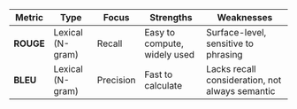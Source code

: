| Metric         | Type                   | Focus             | Strengths                                     | Weaknesses                                     |
|----------------|------------------------|-------------------|----------------------------------------------|-----------------------------------------------|
| **ROUGE**      | Lexical (N-gram)      | Recall            | Easy to compute, widely used                 | Surface-level, sensitive to phrasing          |
| **BLEU**       | Lexical (N-gram)      | Precision         | Fast to calculate                            | Lacks recall consideration, not always semantic|

